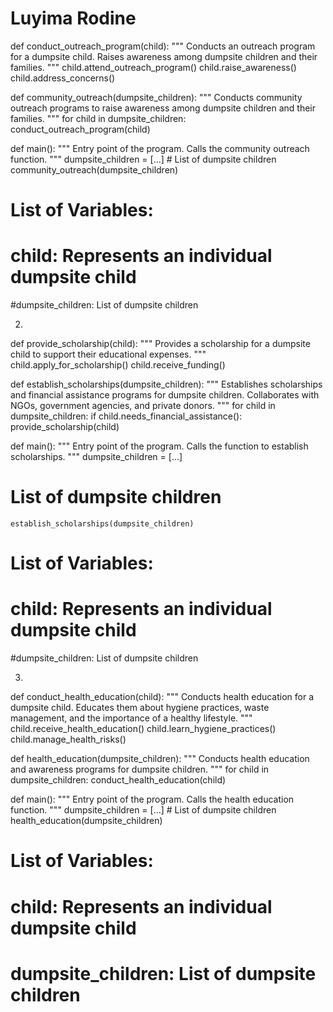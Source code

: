 # Luyima Rodine


def conduct_outreach_program(child):
    """
    Conducts an outreach program for a dumpsite child.
    Raises awareness among dumpsite children and their families.
    """
    child.attend_outreach_program()
    child.raise_awareness()
    child.address_concerns()

def community_outreach(dumpsite_children):
    """
    Conducts community outreach programs to raise awareness among dumpsite children and their families.
    """
    for child in dumpsite_children:
        conduct_outreach_program(child)

def main():
    """
    Entry point of the program.
    Calls the community outreach function.
    """
    dumpsite_children = [...]  # List of dumpsite children
    community_outreach(dumpsite_children)

# List of Variables:
 # child: Represents an individual dumpsite child
 #dumpsite_children: List of dumpsite children

2.
def provide_scholarship(child):
    """
    Provides a scholarship for a dumpsite child to support their educational expenses.
    """
    child.apply_for_scholarship()
    child.receive_funding()

def establish_scholarships(dumpsite_children):
    """
    Establishes scholarships and financial assistance programs for dumpsite children.
    Collaborates with NGOs, government agencies, and private donors.
    """
    for child in dumpsite_children:
        if child.needs_financial_assistance():
            provide_scholarship(child)

def main():
    """
    Entry point of the program.
    Calls the function to establish scholarships.
    """
    dumpsite_children = [...]
  # List of dumpsite children
    establish_scholarships(dumpsite_children)

# List of Variables:
 # child: Represents an individual dumpsite child
 #dumpsite_children: List of dumpsite children

3.
def conduct_health_education(child):
    """
    Conducts health education for a dumpsite child.
    Educates them about hygiene practices, waste management, and the importance of a healthy lifestyle.
    """
    child.receive_health_education()
    child.learn_hygiene_practices()
    child.manage_health_risks()

def health_education(dumpsite_children):
    """
    Conducts health education and awareness programs for dumpsite children.
    """
    for child in dumpsite_children:
        conduct_health_education(child)

def main():
    """
    Entry point of the program.
    Calls the health education function.
    """
    dumpsite_children = [...]  # List of dumpsite children
    health_education(dumpsite_children)

# List of Variables:
 # child: Represents an individual dumpsite child
 # dumpsite_children: List of dumpsite children








